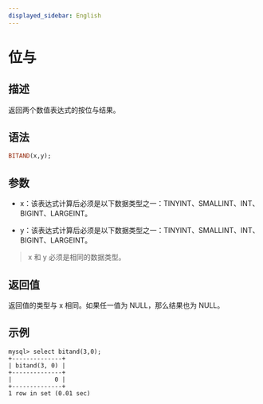 ```yaml
---
displayed_sidebar: English
---
```


# 位与

## 描述

返回两个数值表达式的按位与结果。

## 语法

```Haskell
BITAND(x,y);
```

## 参数

- x：该表达式计算后必须是以下数据类型之一：TINYINT、SMALLINT、INT、BIGINT、LARGEINT。

- y：该表达式计算后必须是以下数据类型之一：TINYINT、SMALLINT、INT、BIGINT、LARGEINT。

> x 和 y 必须是相同的数据类型。

## 返回值

返回值的类型与 x 相同。如果任一值为 NULL，那么结果也为 NULL。

## 示例

```Plain
mysql> select bitand(3,0);
+--------------+
| bitand(3, 0) |
+--------------+
|            0 |
+--------------+
1 row in set (0.01 sec)
```
